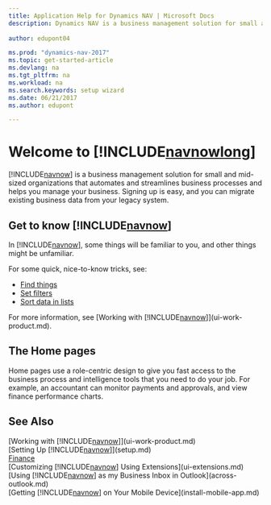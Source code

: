 ```yaml
---
title: Application Help for Dynamics NAV | Microsoft Docs
description: Dynamics NAV is a business management solution for small and mid-sized organizations that automates and streamlines business processes and helps you manage your business.
 
author: edupont04

ms.prod: "dynamics-nav-2017"
ms.topic: get-started-article
ms.devlang: na
ms.tgt_pltfrm: na
ms.workload: na
ms.search.keywords: setup wizard
ms.date: 06/21/2017
ms.author: edupont

---
```


# Welcome to [!INCLUDE[navnowlong](includes/navnowlong_md.md)]
[!INCLUDE[navnow](includes/navnow_md.md)] is a business management solution for small and mid-sized organizations that automates and streamlines business processes and helps you manage your business. Signing up is easy, and you can migrate existing business data from your legacy system.

## Get to know [!INCLUDE[navnow](includes/navnow_md.md)]
In [!INCLUDE[navnow](includes/navnow_md.md)], some things will be familiar to you, and other things might be unfamiliar.  

For some quick, nice-to-know tricks, see:  

* [Find things](ui-search.md)  
* [Set filters](ui-enter-criteria-filters.md)  
* [Sort data in lists](ui-sorting.md)  

For more information, see [Working with [!INCLUDE[navnow](includes/navnow_md.md)]](ui-work-product.md).  

## The Home pages
Home pages use a role-centric design to give you fast access to the business process and intelligence tools that you need to do your job. For example, an accountant can monitor payments and approvals, and view finance performance charts.  

## See Also
[Working with [!INCLUDE[navnow](includes/navnow_md.md)]](ui-work-product.md)  
[Setting Up [!INCLUDE[navnow](includes/navnow_md.md)]](setup.md)  
[Finance](Finance.md)  
[Customizing [!INCLUDE[navnow](includes/navnow_md.md)] Using Extensions](ui-extensions.md)  
[Using [!INCLUDE[navnow](includes/navnow_md.md)] as my Business Inbox in Outlook](across-outlook.md)  
[Getting [!INCLUDE[navnow](includes/navnow_md.md)] on Your Mobile Device](install-mobile-app.md)  
